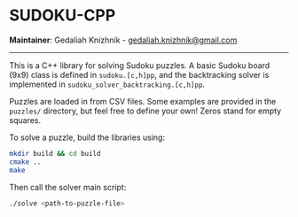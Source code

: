 # SUDOKU-CPP

**Maintainer**: Gedaliah Knizhnik - gedaliah.knizhnik@gmail.com

---

This is a C++ library for solving Sudoku puzzles. A basic Sudoku board (9x9) class is defined in `sudoku.[c,h]pp`, and the backtracking solver is implemented in `sudoku_solver_backtracking.[c,h]pp`.

Puzzles are loaded in from CSV files. Some examples are provided in the `puzzles/` directory, but feel free to define your own! Zeros stand for empty squares.

To solve a puzzle, build the libraries using:

```bash 
mkdir build && cd build
cmake ..
make
```

Then call the solver main script:

```bash
./solve <path-to-puzzle-file>
```
